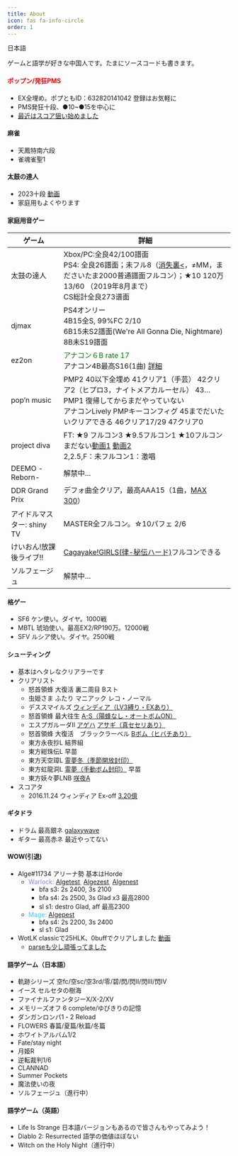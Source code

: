 ```yaml
---
title: About
icon: fas fa-info-circle
order: 1
---
```


日本語

ゲームと語学が好きな中国人です。たまにソースコードも書きます。

#### <font color="red">ポップン/発狂PMS</font>
* EX全埋め。ポプともID：632820141042 登録はお気軽に
* PMS発狂十段、●10~●15を中心に
* [最近はスコア狙い始めました](https://ssdh233.me/blog/2024/11/27/popn2-1.html)

#### 麻雀
* 天鳳特南六段
* 雀魂雀聖1

#### 太鼓の達人
* 2023十段 [動画](https://www.bilibili.com/video/BV1zV411K7om/?spm_id_from=333.999.list.card_archive.click)
* 家庭用もよくやります

#### 家庭用音ゲー

<div class="table-wrapper">
<table id="skill_table" class="skill_table_hide">
  <thead>
    <tr>
      <th>ゲーム</th>
      <th>詳細</th>
    </tr>
  </thead>
  <tbody>
    <tr>
      <td>太鼓の達人</td>
      <td>Xbox/PC:全良42/100譜面<br/>PS4: 全良26譜面；未フル8（<a href="https://www.bilibili.com/video/BV17t411u7Rb">消失裏<</a>，≠MM，まださいたま2000普通譜面フルコン）；★10 120万13/60 （2019年8月まで）<br>CS総計全良273谱面</td>
    </tr>
    <tr>
      <td>djmax</td>
      <td>PS4オンリー<br>4B15全S, 99%FC 2/10<br>6B15未S2譜面(We're All Gonna Die, Nightmare)<br>8B未S19譜面</td>
    </tr>
    <tr>
      <td>ez2on</td>
      <td><font color="green">アナコン６B rate 17</font><br>アナコン4B最高S16(1曲) <a href="https://docs.google.com/spreadsheets/d/1aQI3IRFGZcZ9afgbxY730PBUYqvpclEDIA9EbcuRxis/edit#gid=604526569">詳細</a></td>
    </tr>
    <tr>
      <td>pop’n music</td>
      <td>PMP2 40以下全埋め 41クリア1（手芸） 42クリア2（ヒプロ3，ナイトメアカルーセル） 43…<br>PMP1 復帰してからまだやっていない<br>アナコンLively PMPキーコンフィグ 45までだいたいクリアできる 46クリア17/29 47クリア0</td>
    </tr>
    <tr>
      <td>project diva</td>
      <td>FT: ★9 フルコン3 ★9.5フルコン1 ★10フルコンまだない<a href="https://www.bilibili.com/video/BV1RW411k7VZ">動画1</a> <a href="https://www.bilibili.com/video/BV1u54y1p77f">動画2</a><br>2,2.5,F：未フルコン1：激唱</td>
    </tr>
    <tr>
      <td>DEEMO -Reborn-</td>
      <td>解禁中…</td>
    </tr>
    <tr>
      <td>DDR Grand Prix</td>
      <td>デフォ曲全クリア，最高AAA15（1曲，<a href="https://www.bilibili.com/video/BV1BY411s7ML">MAX 300</a>）</td>
    </tr>
    <tr>
      <td>アイドルマスター: shiny TV</td>
      <td>MASTER全フルコン。☆10パフェ 2/6</td>
    </tr>
    <tr>
      <td>けいおん!放課後ライブ!!</td>
      <td><a href="https://www.bilibili.com/video/BV1tW411q737">Cagayake!GIRLS(律-秘伝ハード)</a>フルコンできる</td>
    </tr>
    <tr>
      <td>ソルフェージュ</td>
      <td>解禁中…</td>
    </tr>
  </tbody>
</table>
</div>

#### 格ゲー
* SF6 ケン使い。ダイヤ。1000戦
* MBTL 琥珀使い。最高EX2/RP190万。12000戦
* SFV ルシア使い。ダイヤ。2500戦

#### シューティング
* 基本はヘタレなクリアラーです
* クリアリスト
  * 怒首領蜂 大復活 裏二周目 Bスト
  * 虫姫さま ふたり マニアック レコ・ノーマル
  * デススマイルズ [ウィンディア（LV3縛り・EXあり）](https://www.bilibili.com/video/BV18h411i7UE)
  * 怒首領蜂 最大往生 [A-S（陽蜂なし・オートボムON）](https://www.bilibili.com/video/BV1iA411w7zG)
  * エスプガルーダII [アゲハ](https://www.bilibili.com/video/BV1564y197GP) [アサギ（真セセリあり）](https://www.bilibili.com/video/BV1Q44y1t7Xy/)
  * 怒首領蜂 大復活　ブラックラーベル [Bボム（ヒバチあり）](https://www.bilibili.com/video/BV1wq4y1r7V2)
  * 東方永夜抄L 結界組
  * 東方紺珠伝L 早苗
  * 東方天空璋L [霊夢冬（季節開放封印）](https://www.bilibili.com/video/BV1AW411g745) 
  * 東方虹龍洞L [霊夢（手動ボム封印）](https://www.bilibili.com/video/BV1Bq4y1j7Q5) 早苗 
  * 東方妖々夢LNB [咲夜A](https://www.bilibili.com/video/BV1ax4y1m7BV)
* スコアタ
  * 2016.11.24 ウィンディア Ex-off [3.20億](https://www.bilibili.com/video/BV1uQ4y1m7Bh)

#### ギタドラ
* ドラム 最高銀ネ [galaxywave](https://gsv.fun/ja/galaxywave/993/d)
* ギター 最高赤ネ 最近やってない

#### WOW(引退)
* Alge#11734 アリーナ勢 基本はHorde
  * <font color="#8787ED">Warlock: <a href="https://worldofwarcraft.com/en-us/character/us/blackrock/algetest">Algetest</a>, <a href="https://worldofwarcraft.com/en-us/character/us/blackrock/algezest">Algezest</a>, <a href="https://worldofwarcraft.com/en-us/character/us/proudmoore/algenest">Algenest</a></font>
    * bfa s3: 2s 2400, 3s 2100
    * bfa s4: 2s 2500, 3s Glad x3 最高2800
    * sl s1: destro Glad, aff 最高2300
  * <font color="#40C7EB">Mage: <a href="https://worldofwarcraft.com/en-us/character/us/blackrock/algepest">Algepest</a></font>
    * bfa s4: 2s 2200, 3s 2400
    * sl s1: Glad
* WotLK classicで25HLK、0buffでクリアしました [動画](https://www.bilibili.com/video/BV1UN4y1U7yf/)
  * [parseも少し頑張ってました](https://classic.warcraftlogs.com/character/us/arugal/algepaiguu?zone=1020)


#### 語学ゲーム（日本語）
* 軌跡シリーズ 空fc/空sc/空3rd/零/碧/閃/閃II/閃III/閃IV
* イース セルセタの樹海
* ファイナルファンタジーX/X-2/XV
* メモリーズオフ 6 complete/ゆびきりの記憶
* ダンガンロンパ1・2 Reload
* FLOWERS 春篇/夏篇/秋篇/冬篇
* ホワイトアルバム1/2
* Fate/stay night
* 月姫R
* 逆転裁判1/6
* CLANNAD
* Summer Pockets
* 魔法使いの夜
* ソルフェージュ（進行中）

#### 語学ゲーム（英語）
* Life Is Strange 日本語バージョンもあるので皆さんもやってみよう！
* Diablo 2: Resurrected 語学の価値ほぼない
* Witch on the Holy Night（進行中）

